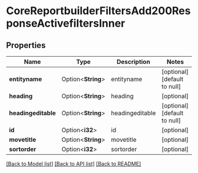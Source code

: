# CoreReportbuilderFiltersAdd200ResponseActivefiltersInner

## Properties

Name | Type | Description | Notes
------------ | ------------- | ------------- | -------------
**entityname** | Option<**String**> | entityname | [optional][default to null]
**heading** | Option<**String**> | heading | [optional]
**headingeditable** | Option<**String**> | headingeditable | [optional][default to null]
**id** | Option<**i32**> | id | [optional]
**movetitle** | Option<**String**> | movetitle | [optional]
**sortorder** | Option<**i32**> | sortorder | [optional]

[[Back to Model list]](../README.md#documentation-for-models) [[Back to API list]](../README.md#documentation-for-api-endpoints) [[Back to README]](../README.md)


